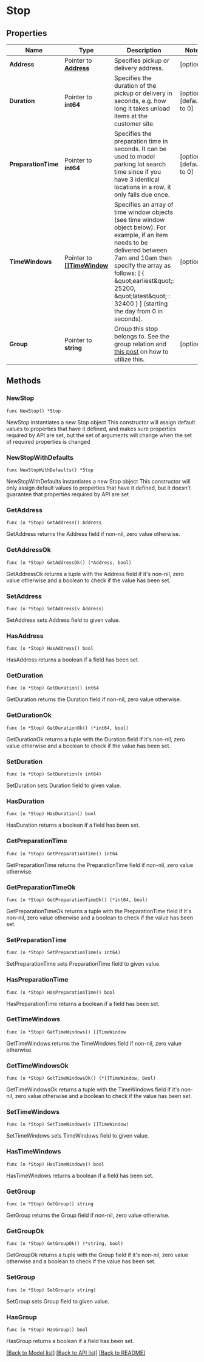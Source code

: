 # Stop

## Properties

Name | Type | Description | Notes
------------ | ------------- | ------------- | -------------
**Address** | Pointer to [**Address**](Address.md) | Specifies pickup or delivery address. | [optional] 
**Duration** | Pointer to **int64** | Specifies the duration of the pickup or delivery in seconds, e.g. how long it takes unload items at the customer site. | [optional] [default to 0]
**PreparationTime** | Pointer to **int64** | Specifies the preparation time in seconds. It can be used to model parking lot search time since if you have 3 identical locations in a row, it only falls due once. | [optional] [default to 0]
**TimeWindows** | Pointer to [**[]TimeWindow**](TimeWindow.md) | Specifies an array of time window objects (see time window object below). For example, if an item needs to be delivered between 7am and 10am then specify the array as follows: [ { \&quot;earliest\&quot;: 25200, \&quot;latest\&quot; : 32400 } ] (starting the day from 0 in seconds). | [optional] 
**Group** | Pointer to **string** | Group this stop belongs to. See the group relation and [this post](https://discuss.graphhopper.com/t/4040) on how to utilize this. | [optional] 

## Methods

### NewStop

`func NewStop() *Stop`

NewStop instantiates a new Stop object
This constructor will assign default values to properties that have it defined,
and makes sure properties required by API are set, but the set of arguments
will change when the set of required properties is changed

### NewStopWithDefaults

`func NewStopWithDefaults() *Stop`

NewStopWithDefaults instantiates a new Stop object
This constructor will only assign default values to properties that have it defined,
but it doesn't guarantee that properties required by API are set

### GetAddress

`func (o *Stop) GetAddress() Address`

GetAddress returns the Address field if non-nil, zero value otherwise.

### GetAddressOk

`func (o *Stop) GetAddressOk() (*Address, bool)`

GetAddressOk returns a tuple with the Address field if it's non-nil, zero value otherwise
and a boolean to check if the value has been set.

### SetAddress

`func (o *Stop) SetAddress(v Address)`

SetAddress sets Address field to given value.

### HasAddress

`func (o *Stop) HasAddress() bool`

HasAddress returns a boolean if a field has been set.

### GetDuration

`func (o *Stop) GetDuration() int64`

GetDuration returns the Duration field if non-nil, zero value otherwise.

### GetDurationOk

`func (o *Stop) GetDurationOk() (*int64, bool)`

GetDurationOk returns a tuple with the Duration field if it's non-nil, zero value otherwise
and a boolean to check if the value has been set.

### SetDuration

`func (o *Stop) SetDuration(v int64)`

SetDuration sets Duration field to given value.

### HasDuration

`func (o *Stop) HasDuration() bool`

HasDuration returns a boolean if a field has been set.

### GetPreparationTime

`func (o *Stop) GetPreparationTime() int64`

GetPreparationTime returns the PreparationTime field if non-nil, zero value otherwise.

### GetPreparationTimeOk

`func (o *Stop) GetPreparationTimeOk() (*int64, bool)`

GetPreparationTimeOk returns a tuple with the PreparationTime field if it's non-nil, zero value otherwise
and a boolean to check if the value has been set.

### SetPreparationTime

`func (o *Stop) SetPreparationTime(v int64)`

SetPreparationTime sets PreparationTime field to given value.

### HasPreparationTime

`func (o *Stop) HasPreparationTime() bool`

HasPreparationTime returns a boolean if a field has been set.

### GetTimeWindows

`func (o *Stop) GetTimeWindows() []TimeWindow`

GetTimeWindows returns the TimeWindows field if non-nil, zero value otherwise.

### GetTimeWindowsOk

`func (o *Stop) GetTimeWindowsOk() (*[]TimeWindow, bool)`

GetTimeWindowsOk returns a tuple with the TimeWindows field if it's non-nil, zero value otherwise
and a boolean to check if the value has been set.

### SetTimeWindows

`func (o *Stop) SetTimeWindows(v []TimeWindow)`

SetTimeWindows sets TimeWindows field to given value.

### HasTimeWindows

`func (o *Stop) HasTimeWindows() bool`

HasTimeWindows returns a boolean if a field has been set.

### GetGroup

`func (o *Stop) GetGroup() string`

GetGroup returns the Group field if non-nil, zero value otherwise.

### GetGroupOk

`func (o *Stop) GetGroupOk() (*string, bool)`

GetGroupOk returns a tuple with the Group field if it's non-nil, zero value otherwise
and a boolean to check if the value has been set.

### SetGroup

`func (o *Stop) SetGroup(v string)`

SetGroup sets Group field to given value.

### HasGroup

`func (o *Stop) HasGroup() bool`

HasGroup returns a boolean if a field has been set.


[[Back to Model list]](../README.md#documentation-for-models) [[Back to API list]](../README.md#documentation-for-api-endpoints) [[Back to README]](../README.md)


